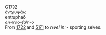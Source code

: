 <body>
  <p>G1792<br>  ἐντρυφάω  <br> entruphaō  <br><i>en-troo-fah‘-o </i><br>From <a href="g1722.htm">1722</a> and <a href="g5171.htm">5171</a>  to <i>revel</i> <i>in:</i> - sporting selves.<br></p>
 </body>